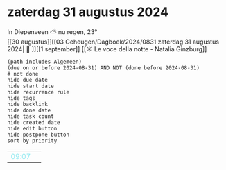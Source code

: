 # zaterdag 31 augustus 2024

In Diepenveen ⛅ nu regen, 23°<br>[[30 augustus]][[03 Geheugen/Dagboek/2024/0831 zaterdag 31 augustus 2024| 📓 ]][[1 september]]
[[☀️ Le voce della notte - Natalia Ginzburg]]
```tasks
(path includes Algemeen)
(due on or before 2024-08-31) AND NOT (done before 2024-08-31)
# not done
hide due date
hide start date
hide recurrence rule
hide tags
hide backlink
hide done date
hide task count
hide created date
hide edit button
hide postpone button 
sort by priority 
```

|     |   |
| --- | ---  |
| <font color=#8be9f0>09:07</font> |   |